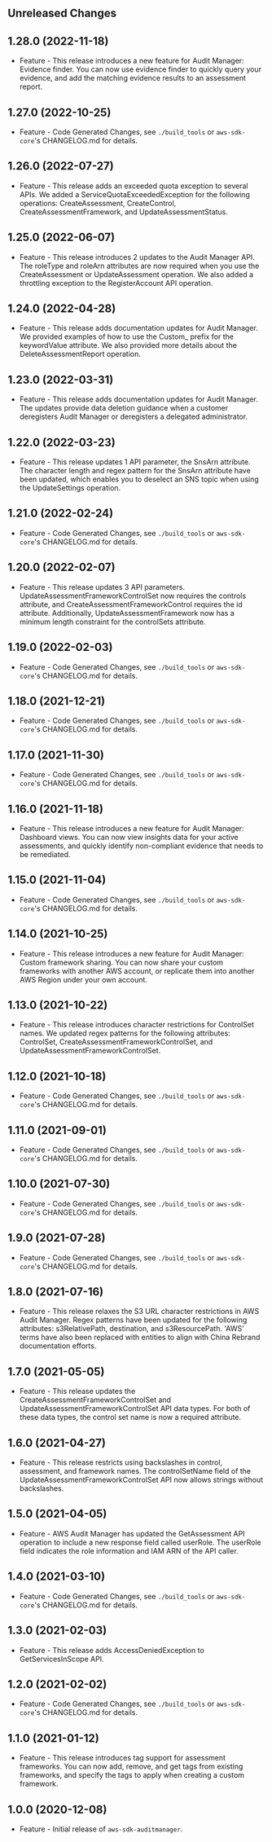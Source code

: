 Unreleased Changes
------------------

1.28.0 (2022-11-18)
------------------

* Feature - This release introduces a new feature for Audit Manager: Evidence finder. You can now use evidence finder to quickly query your evidence, and add the matching evidence results to an assessment report.

1.27.0 (2022-10-25)
------------------

* Feature - Code Generated Changes, see `./build_tools` or `aws-sdk-core`'s CHANGELOG.md for details.

1.26.0 (2022-07-27)
------------------

* Feature - This release adds an exceeded quota exception to several APIs. We added a ServiceQuotaExceededException for the following operations: CreateAssessment, CreateControl, CreateAssessmentFramework, and UpdateAssessmentStatus.

1.25.0 (2022-06-07)
------------------

* Feature - This release introduces 2 updates to the Audit Manager API. The roleType and roleArn attributes are now required when you use the CreateAssessment or UpdateAssessment operation. We also added a throttling exception to the RegisterAccount API operation.

1.24.0 (2022-04-28)
------------------

* Feature - This release adds documentation updates for Audit Manager. We provided examples of how to use the Custom_ prefix for the keywordValue attribute. We also provided more details about the DeleteAssessmentReport operation.

1.23.0 (2022-03-31)
------------------

* Feature - This release adds documentation updates for Audit Manager. The updates provide data deletion guidance when a customer deregisters Audit Manager or deregisters a delegated administrator.

1.22.0 (2022-03-23)
------------------

* Feature - This release updates 1 API parameter, the SnsArn attribute. The character length and regex pattern for the SnsArn attribute have been updated, which enables you to deselect an SNS topic when using the UpdateSettings operation.

1.21.0 (2022-02-24)
------------------

* Feature - Code Generated Changes, see `./build_tools` or `aws-sdk-core`'s CHANGELOG.md for details.

1.20.0 (2022-02-07)
------------------

* Feature - This release updates 3 API parameters. UpdateAssessmentFrameworkControlSet now requires the controls attribute, and CreateAssessmentFrameworkControl requires the id attribute. Additionally, UpdateAssessmentFramework now has a minimum length constraint for the controlSets attribute.

1.19.0 (2022-02-03)
------------------

* Feature - Code Generated Changes, see `./build_tools` or `aws-sdk-core`'s CHANGELOG.md for details.

1.18.0 (2021-12-21)
------------------

* Feature - Code Generated Changes, see `./build_tools` or `aws-sdk-core`'s CHANGELOG.md for details.

1.17.0 (2021-11-30)
------------------

* Feature - Code Generated Changes, see `./build_tools` or `aws-sdk-core`'s CHANGELOG.md for details.

1.16.0 (2021-11-18)
------------------

* Feature - This release introduces a new feature for Audit Manager: Dashboard views. You can now view insights data for your active assessments, and quickly identify non-compliant evidence that needs to be remediated.

1.15.0 (2021-11-04)
------------------

* Feature - Code Generated Changes, see `./build_tools` or `aws-sdk-core`'s CHANGELOG.md for details.

1.14.0 (2021-10-25)
------------------

* Feature - This release introduces a new feature for Audit Manager: Custom framework sharing. You can now share your custom frameworks with another AWS account, or replicate them into another AWS Region under your own account.

1.13.0 (2021-10-22)
------------------

* Feature - This release introduces character restrictions for ControlSet names. We updated regex patterns for the following attributes: ControlSet, CreateAssessmentFrameworkControlSet, and UpdateAssessmentFrameworkControlSet.

1.12.0 (2021-10-18)
------------------

* Feature - Code Generated Changes, see `./build_tools` or `aws-sdk-core`'s CHANGELOG.md for details.

1.11.0 (2021-09-01)
------------------

* Feature - Code Generated Changes, see `./build_tools` or `aws-sdk-core`'s CHANGELOG.md for details.

1.10.0 (2021-07-30)
------------------

* Feature - Code Generated Changes, see `./build_tools` or `aws-sdk-core`'s CHANGELOG.md for details.

1.9.0 (2021-07-28)
------------------

* Feature - Code Generated Changes, see `./build_tools` or `aws-sdk-core`'s CHANGELOG.md for details.

1.8.0 (2021-07-16)
------------------

* Feature - This release relaxes the S3 URL character restrictions in AWS Audit Manager. Regex patterns have been updated for the following attributes: s3RelativePath, destination, and s3ResourcePath. 'AWS' terms have also been replaced with entities to align with China Rebrand documentation efforts.

1.7.0 (2021-05-05)
------------------

* Feature - This release updates the CreateAssessmentFrameworkControlSet and UpdateAssessmentFrameworkControlSet API data types. For both of these data types, the control set name is now a required attribute.

1.6.0 (2021-04-27)
------------------

* Feature - This release restricts using backslashes in control, assessment, and framework names. The controlSetName field of the UpdateAssessmentFrameworkControlSet API now allows strings without backslashes.

1.5.0 (2021-04-05)
------------------

* Feature - AWS Audit Manager has updated the GetAssessment API operation to include a new response field called userRole. The userRole field indicates the role information and IAM ARN of the API caller.

1.4.0 (2021-03-10)
------------------

* Feature - Code Generated Changes, see `./build_tools` or `aws-sdk-core`'s CHANGELOG.md for details.

1.3.0 (2021-02-03)
------------------

* Feature - This release adds AccessDeniedException to GetServicesInScope API.

1.2.0 (2021-02-02)
------------------

* Feature - Code Generated Changes, see `./build_tools` or `aws-sdk-core`'s CHANGELOG.md for details.

1.1.0 (2021-01-12)
------------------

* Feature - This release introduces tag support for assessment frameworks. You can now add, remove, and get tags from existing frameworks, and specify the tags to apply when creating a custom framework.

1.0.0 (2020-12-08)
------------------

* Feature - Initial release of `aws-sdk-auditmanager`.

